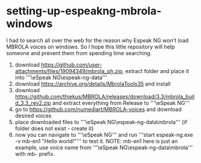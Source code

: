 # setting-up-espeakng-mbrola-windows

I had to search all over the web for the reason why Espeak NG won't load MBROLA voices on windows.
So I hope this little repository will help someone and prevent them from spending time searching.

1. download https://github.com/user-attachments/files/19094349/mbrola_ph.zip, extract folder and place it into '''\eSpeak NG\espeak-ng-data\'''
2. download https://archive.org/details/MbrolaTools35 and install
3. download https://github.com/thiekus/MBROLA/releases/download/3.3/mbrola_build_3.3_rev2.zip and extract everything from Release to '''\eSpeak NG\'''
4. go to https://github.com/numediart/MBROLA-voices and download desired voices
5. place downloaded files to '''\eSpeak NG\espeak-ng-data\mbrola\''' (if folder does not exist - create it)
6. now you can navigate to '''\eSpeak NG\''' and run '''start espeak-ng.exe -v mb-en1 "Hello world!"''' to test it. NOTE: mb-en1 here is just an example, use voice name from '''\eSpeak NG\espeak-ng-data\mbrola\''' with mb- prefix.
